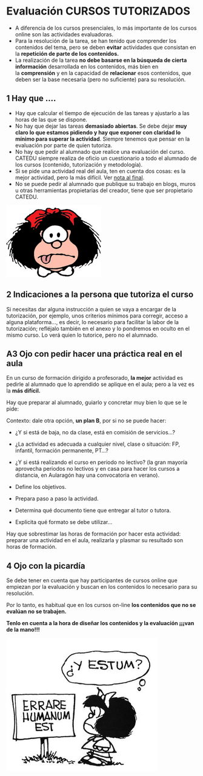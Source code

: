 
# Evaluación CURSOS TUTORIZADOS

- A diferencia de los cursos presenciales, lo más importante de los cursos online son las actividades evaluadoras.
- Para la resolución de la tarea, se han tenido que comprender los contenidos del tema, pero se deben **evitar** actividades que consistan en la **repetición de parte de los contenidos.**
- La realización de la tarea **no debe basarse en la búsqueda de cierta información** desarrollada en los contenidos, más bien en la **comprensión** y en la capacidad de **relacionar** esos contenidos, que deben ser la base necesaria (pero no suficiente) para su resolución. 

## 1 Hay que ....

- Hay que calcular el tiempo de ejecución de las tareas y ajustarlo a las horas de las que se dispone. 
- No hay que dejar las tareas **demasiado abiertas**. Se debe dejar **muy claro lo que estamos pidiendo y hay que exponer con claridad lo mínimo para superar la actividad**. Siempre tenemos que pensar en la evaluación por parte de quien tutoriza.
- No hay que pedir al alumnado que realice una evaluación del curso. CATEDU siempre realiza de oficio un cuestionario a todo el alumnado de los cursos (contenido, tutorización y metodología).
- Si se pide una actividad real del aula, ten en cuenta dos cosas: es la mejor actividad, pero la más difícil.  Ver [nota al final](#practica-aula).
- No se puede pedir al alumnado que publique su trabajo en blogs, muros u otras herramientas propietarias del creador, tiene que ser propietario CATEDU.

![](img/mafalda31g.gif)

## 2 Indicaciones a la persona que tutoriza el curso

Si necesitas dar alguna instrucción a quien se vaya a encargar de la tutorización, por ejemplo, unos criterios mínimos para corregir, acceso a alguna plataforma..., es decir, lo necesario para facilitar la labor de la tutorización; refléjalo también en el anexo y lo pondremos en oculto en el mismo curso. Lo verá quien lo tutorice, pero  no el alumnado.

## A3 Ojo con pedir hacer una práctica real en el aula
En un curso de formación dirigido a profesorado, **la mejor** actividad es pedirle al alumnado que lo aprendido se aplique en el aula; pero a la vez es la **más difícil.**

Hay que preparar al alumnado, guiarlo y concretar muy bien lo que se le pide:

Contexto: dale otra opción, **un plan B**, por si no se puede hacer:

- ¿Y si está de baja, no da clase, está en comisión de servicios...?
- ¿La actividad es adecuada a cualquier nivel, clase o situación: FP, infantil, formación permanente, PT…?
- ¿Y si está realizando el curso en periodo no lectivo? (la gran mayoría aprovecha periodos no lectivos y en casa para hacer los cursos a distancia, en Aularagón hay una convocatoria en verano).

- Define los objetivos.
- Prepara paso a paso la actividad.

- Determina qué documento tiene que entregar al tutor o tutora.
- Explicita qué formato se debe utilizar…

Hay que sobrestimar las horas de formación por hacer esta actividad: preparar una actividad en el aula, realizarla y plasmar su resultado son horas de formación.

## 4 Ojo con la picardía

Se debe tener en cuenta que hay participantes de cursos online que empiezan por la evaluación y buscan en los contenidos lo necesario para su resolución.

Por lo tanto, es habitual que en los cursos on-line **los contenidos que no se evalúan no se trabajen.**

**Tenlo en cuenta a la hora de diseñar los contenidos y la evaluación ¡¡¡van de la mano!!!**

<strong><img src="img/Mafalda_Errare_humanum_est.jpg" width="400" height="352" /></strong>
